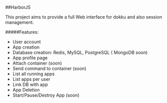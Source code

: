 ##HarborJS

This project aims to provide a full Web interface for dokku and also session management.

#####Features:

- User account
- App creation
- Database creation: Redis, MySQL, PostgreSQL ( MongoDB soon)
- App profile page
- Attach container (soon)
- Send command to container (soon)
- List all running apps
- List apps per user 
- Link DB with app
- App Deletion 
- Start/Pause/Destroy App (soon)

